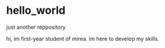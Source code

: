 # hello_world
just another reppository

hi, im first-year student of mirea. im here to develop my skills.
